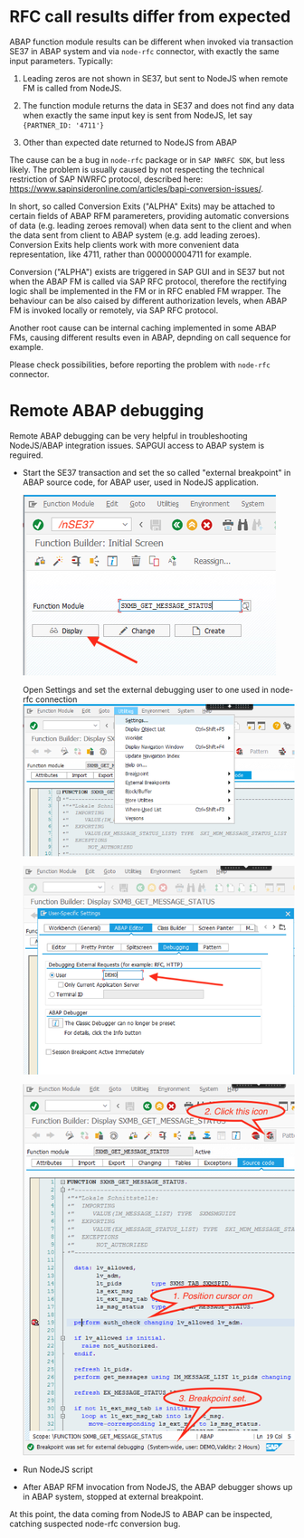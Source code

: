 # RFC call results differ from expected

ABAP function module results can be different when invoked via transaction SE37 in ABAP system
and via `node-rfc` connector, with exactly the same input parameters. Typically:

1. Leading zeros are not shown in SE37, but sent to NodeJS when remote FM is called from NodeJS.

2. The function module returns the data in SE37 and does not find any data when exactly the same input key is sent from NodeJS, let say `{PARTNER_ID: '4711'}`

3. Other than expected date returned to NodeJS from ABAP

The cause can be a bug in `node-rfc` package or in `SAP NWRFC SDK`, but less likely.
The problem is usually caused by not respecting the technical restriction of SAP NWRFC protocol,
described here: https://www.sapinsideronline.com/articles/bapi-conversion-issues/.

In short, so called Conversion Exits ("ALPHA" Exits) may be attached to certain fields of ABAP RFM paramereters,
providing automatic conversions of data (e.g. leading zeroes removal) when data sent to the client and when
the data sent from client to ABAP system (e.g. add leading zeroes). Conversion Exits help clients work with more
convenient data representation, like 4711, rather than 000000004711 for example.

Conversion ("ALPHA") exists are triggered in SAP GUI and in SE37 but not when
the ABAP FM is called via SAP RFC protocol, therefore the rectifying logic shall be
implemented in the FM or in RFC enabled FM wrapper. The behaviour can be also caised by different authorization levels, when ABAP FM is invoked
locally or remotely, via SAP RFC protocol.

Another root cause can be internal caching implemented in some ABAP FMs, causing different results even in ABAP, depnding on call sequence for example.

Please check possibilities, before reporting the problem with `node-rfc` connector.

# Remote ABAP debugging

Remote ABAP debugging can be very helpful in troubleshooting NodeJS/ABAP integration issues.
SAPGUI access to ABAP system is reguired.

-   Start the SE37 transaction and set the so called "external breakpoint" in ABAP source code, for ABAP user, used in NodeJS application.

    ![](assets/debug1.png)

    Open Settings and set the external debugging user to one used in node-rfc connection
    ![](assets/debug2.png)

    ![](assets/debug3.png)

    ![](assets/debug4.png)

*   Run NodeJS script

*   After ABAP RFM invocation from NodeJS, the ABAP debugger shows up in ABAP system, stopped at external breakpoint.

At this point, the data coming from NodeJS to ABAP can be inspected, catching suspected node-rfc conversion bug.

